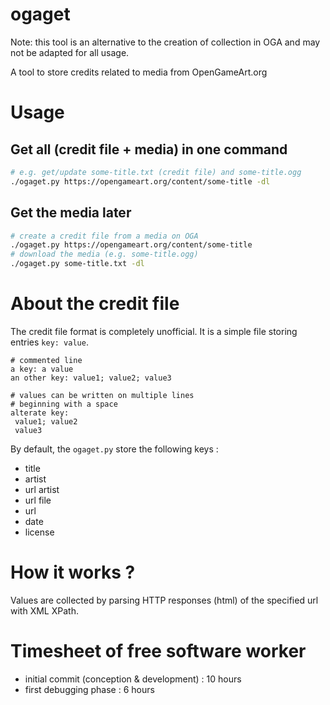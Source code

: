 # ogaget
Note: this tool is an alternative to the creation of collection in OGA and may not be adapted for all usage.

A tool to store credits related to media from OpenGameArt.org

# Usage
## Get all (credit file + media) in one command
```sh
# e.g. get/update some-title.txt (credit file) and some-title.ogg
./ogaget.py https://opengameart.org/content/some-title -dl
```
## Get the media later
```sh
# create a credit file from a media on OGA
./ogaget.py https://opengameart.org/content/some-title
# download the media (e.g. some-title.ogg)
./ogaget.py some-title.txt -dl
```


# About the credit file
The credit file format is completely unofficial.
It is a simple file storing entries `key: value`.

```
# commented line
a key: a value
an other key: value1; value2; value3

# values can be written on multiple lines
# beginning with a space
alterate key:
 value1; value2
 value3
```

By default, the `ogaget.py` store the following keys :
* title
* artist
* url artist
* url file
* url
* date
* license

# How it works ?
Values are collected by parsing HTTP responses (html) of the specified url with XML XPath.

# Timesheet of free software worker
- initial commit (conception & development) : 10 hours
- first debugging phase : 6 hours
